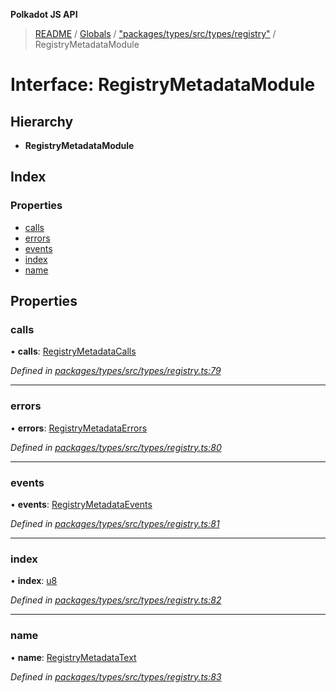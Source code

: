 **Polkadot JS API**

> [README](../README.md) / [Globals](../globals.md) / ["packages/types/src/types/registry"](../modules/_packages_types_src_types_registry_.md) / RegistryMetadataModule

# Interface: RegistryMetadataModule

## Hierarchy

* **RegistryMetadataModule**

## Index

### Properties

* [calls](_packages_types_src_types_registry_.registrymetadatamodule.md#calls)
* [errors](_packages_types_src_types_registry_.registrymetadatamodule.md#errors)
* [events](_packages_types_src_types_registry_.registrymetadatamodule.md#events)
* [index](_packages_types_src_types_registry_.registrymetadatamodule.md#index)
* [name](_packages_types_src_types_registry_.registrymetadatamodule.md#name)

## Properties

### calls

•  **calls**: [RegistryMetadataCalls](_packages_types_src_types_registry_.registrymetadatacalls.md)

*Defined in [packages/types/src/types/registry.ts:79](https://github.com/polkadot-js/api/blob/9d548f787/packages/types/src/types/registry.ts#L79)*

___

### errors

•  **errors**: [RegistryMetadataErrors](../modules/_packages_types_src_types_registry_.md#registrymetadataerrors)

*Defined in [packages/types/src/types/registry.ts:80](https://github.com/polkadot-js/api/blob/9d548f787/packages/types/src/types/registry.ts#L80)*

___

### events

•  **events**: [RegistryMetadataEvents](_packages_types_src_types_registry_.registrymetadataevents.md)

*Defined in [packages/types/src/types/registry.ts:81](https://github.com/polkadot-js/api/blob/9d548f787/packages/types/src/types/registry.ts#L81)*

___

### index

•  **index**: [u8](_packages_types_src_augment_registry_._registry_.interfacetypes.md#u8)

*Defined in [packages/types/src/types/registry.ts:82](https://github.com/polkadot-js/api/blob/9d548f787/packages/types/src/types/registry.ts#L82)*

___

### name

•  **name**: [RegistryMetadataText](_packages_types_src_types_registry_.registrymetadatatext.md)

*Defined in [packages/types/src/types/registry.ts:83](https://github.com/polkadot-js/api/blob/9d548f787/packages/types/src/types/registry.ts#L83)*
